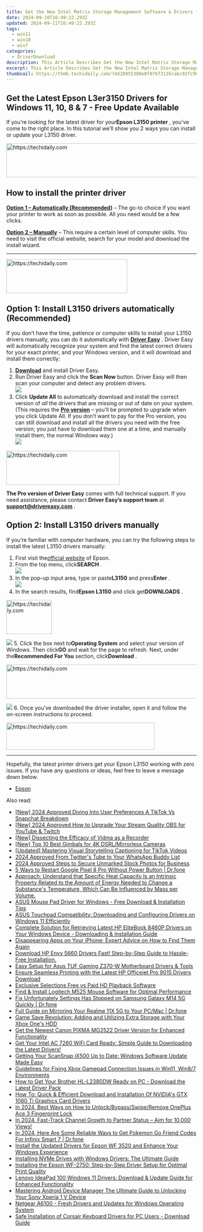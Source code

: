 ```yaml
---
title: Get the New Intel Matrix Storage Management Software & Drivers for Windows 11, 10, 8, and Ebuild (eSES) Compatible Drivers
date: 2024-09-10T16:49:22.293Z
updated: 2024-09-11T16:49:22.293Z
tags:
  - win11
  - win10
  - win7
categories:
  - DriverDownload
description: This Article Describes Get the New Intel Matrix Storage Management Software & Drivers for Windows 11, 10, 8, and Ebuild (eSES) Compatible Drivers
excerpt: This Article Describes Get the New Intel Matrix Storage Management Software & Drivers for Windows 11, 10, 8, and Ebuild (eSES) Compatible Drivers
thumbnail: https://thmb.techidaily.com/7dd28955380e8f076f3116cabc92fc969f652f83985c018ac1bb6ff108bf9534.jpg
---
```


## Get the Latest Epson L3er3150 Drivers for Windows 11, 10, 8 & 7 - Free Update Available

If you’re looking for the latest driver for your**Epson L3150 printer** , you’ve come to the right place. In this tutorial we’ll show you 2 ways you can install or update your L3150 driver.





<!-- affiliate ads begin -->
<a href="https://ephamedtechinc.pxf.io/c/5597632/2137212/26400" target="_top" id="2137212">
  <img src="//a.impactradius-go.com/display-ad/26400-2137212" border="0" alt="https://techidaily.com" width="728" height="90"/>
</a>
<img height="0" width="0" src="https://ephamedtechinc.pxf.io/i/5597632/2137212/26400" style="position:absolute;visibility:hidden;" border="0" />
<!-- affiliate ads end -->




## How to install the printer driver

**[Option 1 – Automatically (Recommended)](https://www.drivereasy.com/knowledge/epson-l3150-driver-download-update-windows-10-8-7/#option1)**  – The go-to choice if you want your printer to work as soon as possible. All you need would be a few clicks.

[**Option 2 – Manually**](https://tools.techidaily.com/drivereasy/download/) – This require a certain level of computer skills. You need to visit the official website, search for your model and download the install wizard.

---





<!-- affiliate ads begin -->
<a href="https://aligracehair.sjv.io/c/5597632/2115947/19272" target="_top" id="2115947">
  <img src="//a.impactradius-go.com/display-ad/19272-2115947" border="0" alt="https://techidaily.com" width="320" height="90"/>
</a>
<img height="0" width="0" src="https://aligracehair.sjv.io/i/5597632/2115947/19272" style="position:absolute;visibility:hidden;" border="0" />
<!-- affiliate ads end -->




## Option 1: Install L3150 drivers automatically (Recommended)

 If you don’t have the time, patience or computer skills to install your L3150 drivers manually, you can do it automatically with **[Driver Easy](https://tools.techidaily.com/drivereasy/download/)**  . Driver Easy will automatically recognize your system and find the latest correct drivers for your exact printer, and your Windows version, and it will download and install them correctly:

1. **[Download](https://tools.techidaily.com/drivereasy/download/)**  and install Driver Easy.
2. Run Driver Easy and click the **Scan Now** button. Driver Easy will then scan your computer and detect any problem drivers.  
![](https://images.drivereasy.com/wp-content/uploads/2020/08/Scan-now.jpg)
3. Click **Update All** to automatically download and install the correct version of _all_ the drivers that are missing or out of date on your system.  
 (This requires the **[Pro version](https://tools.techidaily.com/drivereasy/download/)**  – you’ll be prompted to upgrade when you click Update All. If you don’t want to pay for the Pro version, you can still download and install all the drivers you need with the free version; you just have to download them one at a time, and manually install them, the normal Windows way.)  
![](https://images.drivereasy.com/wp-content/uploads/2020/12/de-update-l3150.jpg)





<!-- affiliate ads begin -->
<a href="https://25home.pxf.io/c/5597632/2123478/16836" target="_top" id="2123478">
  <img src="//a.impactradius-go.com/display-ad/16836-2123478" border="0" alt="https://techidaily.com" width="300" height="90"/>
</a>
<img height="0" width="0" src="https://25home.pxf.io/i/5597632/2123478/16836" style="position:absolute;visibility:hidden;" border="0" />
<!-- affiliate ads end -->




**The Pro version of Driver Easy** comes with full technical support. If you need assistance, please contact **Driver Easy’s support team** at **[support@drivereasy.com](https://tools.techidaily.com/drivereasy/download/) .**

## Option 2: Install L3150 drivers manually

 If you’re familiar with computer hardware, you can try the following steps to install the latest L3150 drivers manually:

1. First visit the[official website](https://epson.com.jm/) of Epson.
2. From the top menu, click**SEARCH** .  
![](https://images.drivereasy.com/wp-content/uploads/2020/12/epson-l3110-driver-manually-1.jpg)
3. In the pop-up input area, type or paste**L3150** and press**Enter** .  
![](https://images.drivereasy.com/wp-content/uploads/2020/12/epson-l3150-driver-manually-2.jpg)
4. In the search results, find**Epson L3150** and click get**DOWNLOADS** .  




<!-- affiliate ads begin -->
<a href="https://aligracehair.sjv.io/c/5597632/2135364/19272" target="_top" id="2135364">
  <img src="//a.impactradius-go.com/display-ad/19272-2135364" border="0" alt="https://techidaily.com" width="120" height="90"/>
</a>
<img height="0" width="0" src="https://aligracehair.sjv.io/i/5597632/2135364/19272" style="position:absolute;visibility:hidden;" border="0" />
<!-- affiliate ads end -->




![](https://images.drivereasy.com/wp-content/uploads/2020/12/epson-l3150-driver-manually-3.jpg)
5. Click the box next to**Operating System** and select your version of Windows. Then click**GO** and wait for the page to refresh. Next, under the**Recommended For You** section, click**Download** .  




<!-- affiliate ads begin -->
<a href="https://smilemakers.pxf.io/c/5597632/2123901/26106" target="_top" id="2123901">
  <img src="//a.impactradius-go.com/display-ad/26106-2123901" border="0" alt="https://techidaily.com" width="728" height="90"/>
</a>
<img height="0" width="0" src="https://smilemakers.pxf.io/i/5597632/2123901/26106" style="position:absolute;visibility:hidden;" border="0" />
<!-- affiliate ads end -->




![](https://images.drivereasy.com/wp-content/uploads/2020/12/epson-l3150-driver-manually-4.jpg)
6. Once you’ve downloaded the driver installer, open it and follow the on-screen instructions to proceed.




<!-- affiliate ads begin -->
<a href="https://aligracehair.sjv.io/c/5597632/2135373/19272" target="_top" id="2135373">
  <img src="//a.impactradius-go.com/display-ad/19272-2135373" border="0" alt="https://techidaily.com" width="392" height="72"/>
</a>
<img height="0" width="0" src="https://aligracehair.sjv.io/i/5597632/2135373/19272" style="position:absolute;visibility:hidden;" border="0" />
<!-- affiliate ads end -->





---

 Hopefully, the latest printer drivers get your Epson L3150 working with zero issues. If you have any questions or ideas, feel free to leave a message down below.

* [Epson](https://tools.techidaily.com/drivereasy/download/)

<ins class="adsbygoogle"
     style="display:block"
     data-ad-format="autorelaxed"
     data-ad-client="ca-pub-7571918770474297"
     data-ad-slot="1223367746"></ins>



<ins class="adsbygoogle"
     style="display:block"
     data-ad-client="ca-pub-7571918770474297"
     data-ad-slot="8358498916"
     data-ad-format="auto"
     data-full-width-responsive="true"></ins>

<span class="atpl-alsoreadstyle">Also read:</span>
<div><ul>
<li><a href="https://snapchat-videos.techidaily.com/new-2024-approved-diving-into-user-preferences-a-tiktok-vs-snapchat-breakdown/"><u>[New] 2024 Approved  Diving Into User Preferences  A TikTok Vs Snapchat Breakdown</u></a></li>
<li><a href="https://remote-screen-capture.techidaily.com/new-2024-approved-how-to-upgrade-your-stream-quality-obs-for-youtube-and-twitch/"><u>[New] 2024 Approved  How to Upgrade Your Stream Quality  OBS for YouTube & Twitch</u></a></li>
<li><a href="https://screen-sharing-recording.techidaily.com/new-dissecting-the-efficacy-of-vidma-as-a-recorder/"><u>[New] Dissecting the Efficacy of Vidma as a Recorder</u></a></li>
<li><a href="https://extra-tips.techidaily.com/new-top-10-best-gimbals-for-4k-dsrlmirrorless-cameras/"><u>[New] Top 10 Best Gimbals for 4K DSRL/Mirrorless Cameras</u></a></li>
<li><a href="https://tiktok-videos.techidaily.com/updated-mastering-visual-storytelling-captioning-for-tiktok-videos/"><u>[Updated] Mastering Visual Storytelling  Captioning for TikTok Videos</u></a></li>
<li><a href="https://twitter-videos.techidaily.com/2024-approved-from-twitters-tube-to-your-whatsapp-buddy-list/"><u>2024 Approved  From Twitter's Tube to Your WhatsApp Buddy List</u></a></li>
<li><a href="https://article-helps.techidaily.com/2024-approved-steps-to-secure-unmarked-stock-photos-for-business/"><u>2024 Approved  Steps to Secure Unmarked Stock Photos for Business</u></a></li>
<li><a href="https://phone-solutions.techidaily.com/5-ways-to-restart-google-pixel-8-pro-without-power-button-drfone-by-drfone-reset-android-reset-android/"><u>5 Ways to Restart Google Pixel 8 Pro Without Power Button | Dr.fone</u></a></li>
<li><a href="https://win-dash.techidaily.com/approach-understand-that-specific-heat-capacity-is-an-intrinsic-property-related-to-the-amount-of-energy-needed-to-change-a-substances-temperature-which-can339/"><u>Approach: Understand that Specific Heat Capacity Is an Intrinsic Property Related to the Amount of Energy Needed to Change a Substance's Temperature, Which Can Be Influenced by Mass per Volume.</u></a></li>
<li><a href="https://win-dash.techidaily.com/asus-mouse-pad-driver-for-windows-free-download-and-installation-tips/"><u>ASUS Mouse Pad Driver for Windows - Free Download & Installation Tips</u></a></li>
<li><a href="https://win-dash.techidaily.com/asus-touchpad-compatibility-downloading-and-configuring-drivers-on-windows-11-efficiently/"><u>ASUS Touchpad Compatibility: Downloading and Configuring Drivers on Windows 11 Efficiently</u></a></li>
<li><a href="https://win-dash.techidaily.com/complete-solution-for-retrieving-latest-hp-elitebook-8460p-drivers-on-your-windows-device-downloading-and-installation-guide/"><u>Complete Solution for Retrieving Latest HP EliteBook 8460P Drivers on Your Windows Device - Downloading & Installation Guide</u></a></li>
<li><a href="https://fox-that.techidaily.com/disappearing-apps-on-your-iphone-expert-advice-on-how-to-find-them-again/"><u>Disappearing Apps on Your iPhone: Expert Advice on How to Find Them Again</u></a></li>
<li><a href="https://win-dash.techidaily.com/download-hp-envy-5660-drivers-fast-step-by-step-guide-to-hassle-free-installation/"><u>Download HP Envy 5660 Drivers Fast! Step-by-Step Guide to Hassle-Free Installation.</u></a></li>
<li><a href="https://win-dash.techidaily.com/easy-setup-for-asus-tuf-gaming-z370-w-motherboard-drivers-and-tools/"><u>Easy Setup for Asus TUF Gaming Z370-W Motherboard Drivers & Tools</u></a></li>
<li><a href="https://win-dash.techidaily.com/ensure-seamless-printing-with-the-latest-hp-officejet-pro-9015-drivers-download/"><u>Ensure Seamless Printing with the Latest HP Officejet Pro 9015 Drivers Download</u></a></li>
<li><a href="https://extra-lessons.techidaily.com/exclusive-selections-free-vs-paid-hd-playback-software/"><u>Exclusive Selections  Free vs Paid HD Playback Software</u></a></li>
<li><a href="https://win-dash.techidaily.com/find-and-install-logitech-m525-mouse-software-for-optimal-performance/"><u>Find & Install Logitech M525 Mouse Software for Optimal Performance</u></a></li>
<li><a href="https://howto.techidaily.com/fix-unfortunately-settings-has-stopped-on-samsung-galaxy-m14-5g-quickly-drfone-by-drfone-fix-android-problems-fix-android-problems/"><u>Fix Unfortunately Settings Has Stopped on Samsung Galaxy M14 5G Quickly | Dr.fone</u></a></li>
<li><a href="https://screen-mirror.techidaily.com/full-guide-on-mirroring-your-realme-11x-5g-to-your-pcmac-drfone-by-drfone-android/"><u>Full Guide on Mirroring Your Realme 11X 5G to Your PC/Mac | Dr.fone</u></a></li>
<li><a href="https://tech-recovery.techidaily.com/game-save-revolution-adding-and-utilizing-extra-storage-with-your-xbox-ones-hdd/"><u>Game Save Revolution: Adding and Utilizing Extra Storage with Your Xbox One's HDD</u></a></li>
<li><a href="https://win-dash.techidaily.com/get-the-newest-canon-pixma-mg2522-driver-version-for-enhanced-functionality/"><u>Get the Newest Canon PIXMA MG2522 Driver Version for Enhanced Functionality</u></a></li>
<li><a href="https://win-dash.techidaily.com/get-your-intel-ac-7260-wifi-card-ready-simple-guide-to-downloading-the-latest-drivers/"><u>Get Your Intel AC 7260 WiFi Card Ready: Simple Guide to Downloading the Latest Drivers!</u></a></li>
<li><a href="https://win-dash.techidaily.com/getting-your-scansnap-ix500-up-to-date-windows-software-update-made-easy/"><u>Getting Your ScanSnap iX500 Up to Date: Windows Software Update Made Easy</u></a></li>
<li><a href="https://win-dash.techidaily.com/guidelines-for-fixing-xbox-gamepad-connection-issues-in-win11-win87-environments/"><u>Guidelines for Fixing Xbox Gamepad Connection Issues in Win11, Win8/7 Environments</u></a></li>
<li><a href="https://win-dash.techidaily.com/how-to-get-your-brother-hl-l2380dw-ready-on-pc-download-the-latest-driver-pack/"><u>How to Get Your Brother HL-L2380DW Ready on PC - Download the Latest Driver Pack</u></a></li>
<li><a href="https://win-dash.techidaily.com/how-to-quick-and-efficient-download-and-installation-of-nvidias-gtx-1080-ti-graphics-card-drivers/"><u>How To: Quick & Efficient Download and Installation Of NVIDIA's GTX 1080 Ti Graphics Card Drivers</u></a></li>
<li><a href="https://easy-unlock-android.techidaily.com/in-2024-best-ways-on-how-to-unlockbypassswiperemove-oneplus-ace-3-fingerprint-lock-by-drfone-android/"><u>In 2024, Best Ways on How to Unlock/Bypass/Swipe/Remove OnePlus Ace 3 Fingerprint Lock</u></a></li>
<li><a href="https://facebook-video-footage.techidaily.com/in-2024-fast-track-channel-growth-to-partner-status-aim-for-10000-views/"><u>In 2024, Fast-Track Channel Growth to Partner Status – Aim for 10,000 Views!</u></a></li>
<li><a href="https://android-pokemon-go.techidaily.com/in-2024-here-are-some-reliable-ways-to-get-pokemon-go-friend-codes-for-infinix-smart-7-drfone-by-drfone-virtual-android/"><u>In 2024, Here Are Some Reliable Ways to Get Pokemon Go Friend Codes For Infinix Smart 7 | Dr.fone</u></a></li>
<li><a href="https://win-dash.techidaily.com/install-the-updated-drivers-for-epson-wf-3520-and-enhance-your-windows-experience/"><u>Install the Updated Drivers for Epson WF 3520 and Enhance Your Windows Experience</u></a></li>
<li><a href="https://win-dash.techidaily.com/installing-nvme-drives-with-windows-drivers-the-ultimate-guide/"><u>Installing NVMe Drives with Windows Drivers: The Ultimate Guide</u></a></li>
<li><a href="https://win-dash.techidaily.com/installing-the-epson-wf-2750-step-by-step-driver-setup-for-optimal-print-quality/"><u>Installing the Epson WF-2750: Step-by-Step Driver Setup for Optimal Print Quality</u></a></li>
<li><a href="https://win-dash.techidaily.com/lenovo-ideapad-100-windows-11-drivers-download-and-update-guide-for-enhanced-functionality/"><u>Lenovo IdeaPad 100 Windows 11 Drivers: Download & Update Guide for Enhanced Functionality</u></a></li>
<li><a href="https://android-unlock.techidaily.com/mastering-android-device-manager-the-ultimate-guide-to-unlocking-your-sony-xperia-1-v-device-by-drfone-android/"><u>Mastering Android Device Manager The Ultimate Guide to Unlocking Your Sony Xperia 1 V Device</u></a></li>
<li><a href="https://win-dash.techidaily.com/netgear-a6100-fresh-drivers-and-updates-for-windows-operating-system/"><u>Netgear A6100 - Fresh Drivers and Updates for Windows Operating System</u></a></li>
<li><a href="https://win-dash.techidaily.com/safe-installation-of-corsair-keyboard-drivers-for-pc-users-download-guide/"><u>Safe Installation of Corsair Keyboard Drivers for PC Users - Download Guide</u></a></li>
</ul></div>
